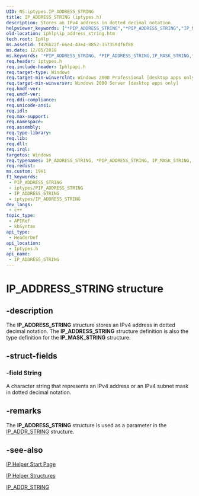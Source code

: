 ```yaml
---
UID: NS:iptypes.IP_ADDRESS_STRING
title: IP_ADDRESS_STRING (iptypes.h)
description: Stores an IPv4 address in dotted decimal notation.
helpviewer_keywords: ["*PIP_ADDRESS_STRING","*PIP_ADDRESS_STRING","IP_MASK_STRING","*PIP_MASK_STRING","*PIP_ADDRESS_STRING","IP_MASK_STRING","*PIP_MASK_STRING structure [IP Helper]","*PIP_MASK_STRING","IP_ADDRESS_STRING","IP_ADDRESS_STRING structure [IP Helper]","IP_MASK_STRING","iphlp.ip_address_string","iptypes/*PIP_ADDRESS_STRING","IP_MASK_STRING","*PIP_MASK_STRING","iptypes/IP_ADDRESS_STRING"]
old-location: iphlp\ip_address_string.htm
tech.root: IpHlp
ms.assetid: f426b22f-66e4-43e4-8852-357359df6f88
ms.date: 12/05/2018
ms.keywords: '*PIP_ADDRESS_STRING, *PIP_ADDRESS_STRING,IP_MASK_STRING,*PIP_MASK_STRING, *PIP_ADDRESS_STRING,IP_MASK_STRING,*PIP_MASK_STRING structure [IP Helper], *PIP_MASK_STRING, IP_ADDRESS_STRING, IP_ADDRESS_STRING structure [IP Helper], IP_MASK_STRING, iphlp.ip_address_string, iptypes/*PIP_ADDRESS_STRING,IP_MASK_STRING,*PIP_MASK_STRING, iptypes/IP_ADDRESS_STRING'
req.header: iptypes.h
req.include-header: Iphlpapi.h
req.target-type: Windows
req.target-min-winverclnt: Windows 2000 Professional [desktop apps only]
req.target-min-winversvr: Windows 2000 Server [desktop apps only]
req.kmdf-ver: 
req.umdf-ver: 
req.ddi-compliance: 
req.unicode-ansi: 
req.idl: 
req.max-support: 
req.namespace: 
req.assembly: 
req.type-library: 
req.lib: 
req.dll: 
req.irql: 
targetos: Windows
req.typenames: IP_ADDRESS_STRING, *PIP_ADDRESS_STRING, IP_MASK_STRING, *PIP_MASK_STRING
req.redist: 
ms.custom: 19H1
f1_keywords:
 - PIP_ADDRESS_STRING
 - iptypes/PIP_ADDRESS_STRING
 - IP_ADDRESS_STRING
 - iptypes/IP_ADDRESS_STRING
dev_langs:
 - c++
topic_type:
 - APIRef
 - kbSyntax
api_type:
 - HeaderDef
api_location:
 - Iptypes.h
api_name:
 - IP_ADDRESS_STRING
---
```


# IP_ADDRESS_STRING structure


## -description

The <b>IP_ADDRESS_STRING</b> structure stores an IPv4 address in dotted decimal notation. The <b>IP_ADDRESS_STRING</b> structure definition is also the type definition for the <b>IP_MASK_STRING</b> structure.

## -struct-fields

### -field String

A character string that represents an IPv4 address or an IPv4 subnet mask in dotted decimal notation.

## -remarks

The <b>IP_ADDRESS_STRING</b> structure is used as  a parameter in  the  <a href="/windows/desktop/api/iptypes/ns-iptypes-ip_addr_string">IP_ADDR_STRING</a> structure.

## -see-also

<a href="/windows/desktop/IpHlp/ip-helper-start-page">IP Helper Start Page</a>



<a href="/windows/desktop/IpHlp/ip-helper-structures">IP Helper Structures</a>



<a href="/windows/desktop/api/iptypes/ns-iptypes-ip_addr_string">IP_ADDR_STRING</a>


